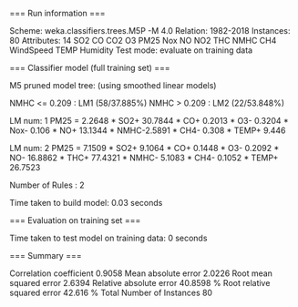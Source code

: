 === Run information ===

Scheme:       weka.classifiers.trees.M5P -M 4.0
Relation:     1982-2018
Instances:    80
Attributes:   14
              SO2
              CO
              CO2
              O3
              PM25
              Nox
              NO
              NO2
              THC
              NMHC
              CH4
              WindSpeed
              TEMP
              Humidity
Test mode:    evaluate on training data

=== Classifier model (full training set) ===

M5 pruned model tree:
(using smoothed linear models)

NMHC <= 0.209 : LM1 (58/37.885%)
NMHC >  0.209 : LM2 (22/53.848%)

LM num: 1
PM25 = 
       2.2648 * SO2+ 30.7844 * CO+ 0.2013 * O3- 0.3204 * Nox- 0.106 * NO+ 13.1344 * NMHC-2.5891 * CH4- 0.308 * TEMP+ 9.446

LM num: 2
PM25 = 
       7.1509 * SO2+ 9.1064 * CO+ 0.1448 * O3- 0.2092 * NO- 16.8862 * THC+ 77.4321 * NMHC- 5.1083 * CH4-
       0.1052 * TEMP+ 26.7523

Number of Rules : 2

Time taken to build model: 0.03 seconds

=== Evaluation on training set ===

Time taken to test model on training data: 0 seconds

=== Summary ===

Correlation coefficient                  0.9058
Mean absolute error                      2.0226
Root mean squared error                  2.6394
Relative absolute error                 40.8598 %
Root relative squared error             42.616  %
Total Number of Instances               80     

